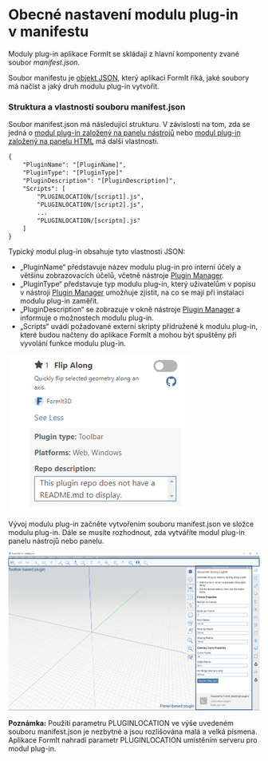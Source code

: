 # Obecné nastavení modulu plug-in v manifestu

Moduly plug-in aplikace FormIt se skládají z hlavní komponenty zvané soubor _manifest.json_.

Soubor manifestu je [objekt JSON](http://www.json.org), který aplikaci FormIt říká, jaké soubory má načíst a jaký druh modulu plug-in vytvořit.

### Struktura a vlastnosti souboru manifest.json

Soubor manifest.json má následující strukturu. V závislosti na tom, zda se jedná o [modul plug-in založený na panelu nástrojů](../additional-development-options/creating-a-toolbar-based-plugin.md) nebo [modul plug-in založený na panelu HTML](../additional-development-options/creating-an-html-panel-plugin.md) má další vlastnosti.

```
{
    "PluginName": "[PluginName]",
    "PluginType": "[PluginType]"
    "PluginDescription": "[PluginDescription]",
    "Scripts": [
        "PLUGINLOCATION/[script1].js",
        "PLUGINLOCATION/[script2].js",
        ...
        "PLUGINLOCATION/[scriptn].js"
    ]
}               
```

Typický modul plug-in obsahuje tyto vlastnosti JSON:

* „PluginName“ představuje název modulu plug-in pro interní účely a většinu zobrazovacích účelů, včetně nástroje [Plugin Manager](../../how-to-use-plug-ins.md#plugin-manager).
* „PluginType“ představuje typ modulu plug-in, který uživatelům v popisu v nástroji [Plugin Manager](../../how-to-use-plug-ins.md#plugin-manager) umožňuje zjistit, na co se mají při instalaci modulu plug-in zaměřit.
* „PluginDescription“ se zobrazuje v okně nástroje [Plugin Manager](../../how-to-use-plug-ins.md#plugin-manager) a informuje o možnostech modulu plug-in.
* „Scripts“ uvádí požadované externí skripty přidružené k modulu plug-in, které budou načteny do aplikace FormIt a mohou být spuštěny při vyvolání funkce modulu plug-in.

![](<../../../.gitbook/assets/image (5) (1).png>)

Vývoj modulu plug-in začněte vytvořením souboru manifest.json ve složce modulu plug-in. Dále se musíte rozhodnout, zda vytváříte modul plug-in panelu nástrojů nebo panelu.

![](<../../../.gitbook/assets/image (36).png>)

**Poznámka:** Použití parametru PLUGINLOCATION ve výše uvedeném souboru manifest.json je nezbytné a jsou rozlišována malá a velká písmena. Aplikace FormIt nahradí parametr PLUGINLOCATION umístěním serveru pro modul plug-in.
